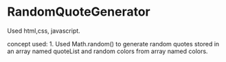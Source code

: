 # RandomQuoteGenerator

Used html,css, javascript.

concept used: 1. Used Math.random() to generate random quotes stored in an array named quoteList and random colors from array named colors.

